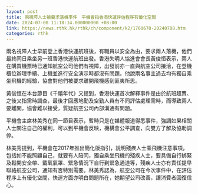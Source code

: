 ```yaml
---
layout: post
title: 兩視障人士被要求落機事件　平機會指香港快運評估程序有優化空間
date: 2024-07-08 11:18:14.000000000 +08:00
link: https://news.rthk.hk/rthk/ch/component/k2/1760670-20240708.htm
categories: rthk
---
```


兩名視障人士早前登上香港快運航班後，有職員以安全為由，要求兩人落機，他們最終同日乘坐另一班香港快運航班出發。香港失明人協進會會長黃俊恒表示，兩人在購買機票時已通知航空公司他們有視障，出發前亦一直與航空公司接洽，在登機櫃位辦理手續、上機並進行安全演示時都沒有問題。他說兩名事主過去均有獨自乘坐飛機的經驗，協會對他們被要求離開飛機感到匪夷所思。

黃俊恒在本台節目《千禧年代》又提到，香港快運首次解釋事件是由於航班超賣、之後又指需時調查，最後才回應地勤及空勤人員有不同評估處理需時，而導致兩人要離開，協會難以接受，質疑航空公司內部溝通有問題。

平機會主席林美秀在同一節目表示，暫時只是在媒體報道得悉事件，強調如果相關人士關注自己的權利，可以到平機會反映，機構會公平調查，向雙方了解及協助調停。

林美秀提到，平機會在2017年推出簡化版指引，說明殘疾人士乘飛機注意事項，包括如不能照顧自己，就要有人陪同，獨自乘坐飛機的殘疾人士，要具備自行綁緊及鬆開安全帶、戴氧氣罩、緊急情況下自行到緊急通道等，殘疾人士亦有責任提早聯絡航空公司，通知有否特別需要。林美秀認為，航空公司在今次事件中，在評估程序上有優化空間，快運方面亦明白問題所在，她期望公司改善，讓消費者回復信心。
